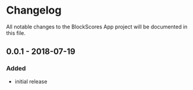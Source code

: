 # Changelog
All notable changes to the BlockScores App project will be documented in this file.

## 0.0.1 - 2018-07-19
### Added
- initial release
